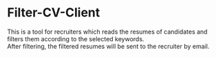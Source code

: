 # Filter-CV-Client
This is a tool for recruiters which reads the resumes of candidates
and filters them according to the selected keywords.<br/> After filtering,
the filtered resumes will be sent to the recruiter by email.
